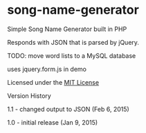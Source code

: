 # song-name-generator
Simple Song Name Generator built in PHP

Responds with JSON that is parsed by jQuery.

TODO: move word lists to a MySQL database

uses jquery.form.js in demo

Licensed under the [MIT License](http://www.opensource.org/licenses/mit-license.php)


Version History

1.1 - changed output to JSON (Feb 6, 2015)

1.0 - initial release (Jan 9, 2015)
